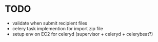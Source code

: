 TODO
=====

* validate when submit recipient files
* celery task implemention for import zip file
* setup env on EC2 for celeryd (supervisor + celeryd + celerybeat?)